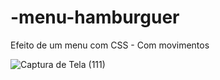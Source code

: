 # -menu-hamburguer
Efeito de um menu com CSS - Com movimentos


![Captura de Tela (111)](https://user-images.githubusercontent.com/34719454/170782066-a18eee2f-43a5-4042-9114-3808e8d83c28.png)
